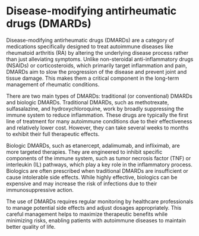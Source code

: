 <!--
source: gpt-40
abbr: DMARD
tags: antirheumatics
-->

# Disease-modifying antirheumatic drugs (DMARDs)

Disease-modifying antirheumatic drugs (DMARDs) are a category of medications specifically designed to treat autoimmune diseases like rheumatoid arthritis (RA) by altering the underlying disease process rather than just alleviating symptoms. Unlike non-steroidal anti-inflammatory drugs (NSAIDs) or corticosteroids, which primarily target inflammation and pain, DMARDs aim to slow the progression of the disease and prevent joint and tissue damage. This makes them a critical component in the long-term management of rheumatic conditions.

There are two main types of DMARDs: traditional (or conventional) DMARDs and biologic DMARDs. Traditional DMARDs, such as methotrexate, sulfasalazine, and hydroxychloroquine, work by broadly suppressing the immune system to reduce inflammation. These drugs are typically the first line of treatment for many autoimmune conditions due to their effectiveness and relatively lower cost. However, they can take several weeks to months to exhibit their full therapeutic effects.

Biologic DMARDs, such as etanercept, adalimumab, and infliximab, are more targeted therapies. They are engineered to inhibit specific components of the immune system, such as tumor necrosis factor (TNF) or interleukin (IL) pathways, which play a key role in the inflammatory process. Biologics are often prescribed when traditional DMARDs are insufficient or cause intolerable side effects. While highly effective, biologics can be expensive and may increase the risk of infections due to their immunosuppressive action.

The use of DMARDs requires regular monitoring by healthcare professionals to manage potential side effects and adjust dosages appropriately. This careful management helps to maximize therapeutic benefits while minimizing risks, enabling patients with autoimmune diseases to maintain better quality of life.
